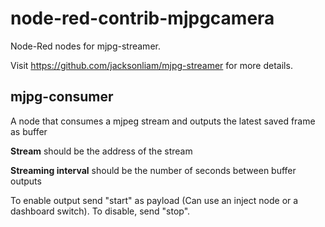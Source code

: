 # node-red-contrib-mjpgcamera

Node-Red nodes for mjpg-streamer.

Visit https://github.com/jacksonliam/mjpg-streamer for more details.



## mjpg-consumer

A node that consumes a mjpeg stream and outputs the latest saved frame as buffer

<p><b>Stream</b> should be the address of the stream</p>
<p><b>Streaming interval</b> should be the number of seconds between buffer outputs</p>

<p>To enable output send "start" as payload (Can use an inject node or a dashboard switch). To disable, send "stop".</p>
